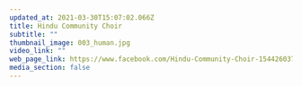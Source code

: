 ```yaml
---
updated_at: 2021-03-30T15:07:02.066Z
title: Hindu Community Choir
subtitle: ""
thumbnail_image: 003_human.jpg
video_link: ""
web_page_link: https://www.facebook.com/Hindu-Community-Choir-154426037924526
media_section: false
---
```

